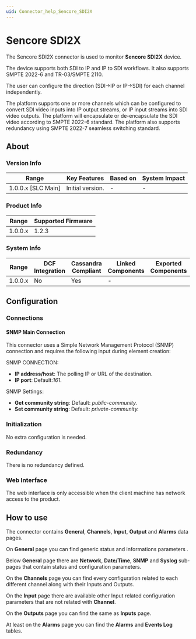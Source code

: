 ```yaml
---
uid: Connector_help_Sencore_SDI2X
---
```


# Sencore SDI2X
The Sencore SDI2X connector is used to monitor **Sencore SDI2X** device.

The device supports both SDI to IP and IP to SDI workflows. It also supports SMPTE 2022-6 and TR-03/SMPTE 2110.

The user can configure the direction (SDI->IP or IP->SDI) for each channel independently.

The platform supports one or more channels which can be configured to convert SDI video inputs into IP output streams, or IP input streams into SDI video outputs. 
The platform will encapsulate or de-encapsulate the SDI video according to SMPTE 2022-6 standard.
The platform also supports redundancy using SMPTE 2022-7 seamless switching standard.

## About

### Version Info

| Range | Key Features | Based on | System Impact |
|--|--|--|--|
| 1.0.0.x [SLC Main] | Initial version. | - | - |

### Product Info

| Range     | Supported Firmware         |
|-----------|----------------------------|
| 1.0.0.x   |1.2.3|

### System Info

| Range | DCF Integration | Cassandra Compliant | Linked Components | Exported Components |
|--|--|--|--|--|
| 1.0.0.x | No | Yes | - ||

## Configuration

### Connections

#### SNMP Main Connection

This connector uses a Simple Network Management Protocol (SNMP) connection and requires the following input during element creation:

SNMP CONNECTION:

- **IP address/host**: The polling IP or URL of the destination.
- **IP port**: Default:*161*.

SNMP Settings:

- **Get community string**: Default: *public-community.*
- **Set community string**: Default: *private-community.*

### Initialization

No extra configuration is needed.

### Redundancy

There is no redundancy defined.

### Web Interface

The web interface is only accessible when the client machine has network access to the product.

## How to use
The connector contains **General**, **Channels**, **Input**, **Output** and **Alarms** data pages.

On **General** page you can find generic status and informations parameters .

Below **General** page there are **Network**, **Date/Time**, **SNMP** and **Syslog** sub-pages that contain status and configuration parameters.

On the **Channels** page you can find every configuration related to each different channel along with their Inputs and Outputs.

On the **Input** page there are available other Input related configuration parameters that are not related with **Channel**.

On the **Outputs** page you can find the same as **Inputs** page.

At least on the **Alarms** page you can find the **Alarms** and **Events Log** tables.
